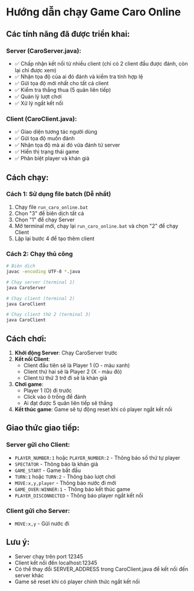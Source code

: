 # Hướng dẫn chạy Game Caro Online

## Các tính năng đã được triển khai:

### Server (CaroServer.java):
- ✅ Chấp nhận kết nối từ nhiều client (chỉ có 2 client đầu được đánh, còn lại chỉ được xem)
- ✅ Nhận tọa độ của ai đó đánh và kiểm tra tính hợp lệ
- ✅ Gửi tọa độ mới nhất cho tất cả client
- ✅ Kiểm tra thắng thua (5 quân liên tiếp)
- ✅ Quản lý lượt chơi
- ✅ Xử lý ngắt kết nối

### Client (CaroClient.java):
- ✅ Giao diện tương tác người dùng
- ✅ Gửi tọa độ muốn đánh
- ✅ Nhận tọa độ mà ai đó vừa đánh từ server
- ✅ Hiển thị trạng thái game
- ✅ Phân biệt player và khán giả

## Cách chạy:

### Cách 1: Sử dụng file batch (Dễ nhất)
1. Chạy file `run_caro_online.bat`
2. Chọn "3" để biên dịch tất cả
3. Chọn "1" để chạy Server
4. Mở terminal mới, chạy lại `run_caro_online.bat` và chọn "2" để chạy Client
5. Lặp lại bước 4 để tạo thêm client

### Cách 2: Chạy thủ công
```bash
# Biên dịch
javac -encoding UTF-8 *.java

# Chạy server (terminal 1)
java CaroServer

# Chạy client (terminal 2)
java CaroClient

# Chạy client thứ 2 (terminal 3)
java CaroClient
```

## Cách chơi:

1. **Khởi động Server**: Chạy CaroServer trước
2. **Kết nối Client**: 
   - Client đầu tiên sẽ là Player 1 (O - màu xanh)
   - Client thứ hai sẽ là Player 2 (X - màu đỏ)
   - Client từ thứ 3 trở đi sẽ là khán giả
3. **Chơi game**:
   - Player 1 (O) đi trước
   - Click vào ô trống để đánh
   - Ai đạt được 5 quân liên tiếp sẽ thắng
4. **Kết thúc game**: Game sẽ tự động reset khi có player ngắt kết nối

## Giao thức giao tiếp:

### Server gửi cho Client:
- `PLAYER_NUMBER:1` hoặc `PLAYER_NUMBER:2` - Thông báo số thứ tự player
- `SPECTATOR` - Thông báo là khán giả
- `GAME_START` - Game bắt đầu
- `TURN:1` hoặc `TURN:2` - Thông báo lượt chơi
- `MOVE:x,y,player` - Thông báo nước đi mới
- `GAME_OVER:WINNER:1` - Thông báo kết thúc game
- `PLAYER_DISCONNECTED` - Thông báo player ngắt kết nối

### Client gửi cho Server:
- `MOVE:x,y` - Gửi nước đi

## Lưu ý:
- Server chạy trên port 12345
- Client kết nối đến localhost:12345
- Có thể thay đổi SERVER_ADDRESS trong CaroClient.java để kết nối đến server khác
- Game sẽ reset khi có player chính thức ngắt kết nối
